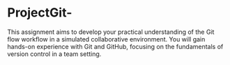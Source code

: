 # ProjectGit-
This assignment aims to develop your practical understanding of the Git flow workflow in a simulated collaborative environment. You will gain hands-on experience with Git and GitHub, focusing on the fundamentals of version control in a team setting.
